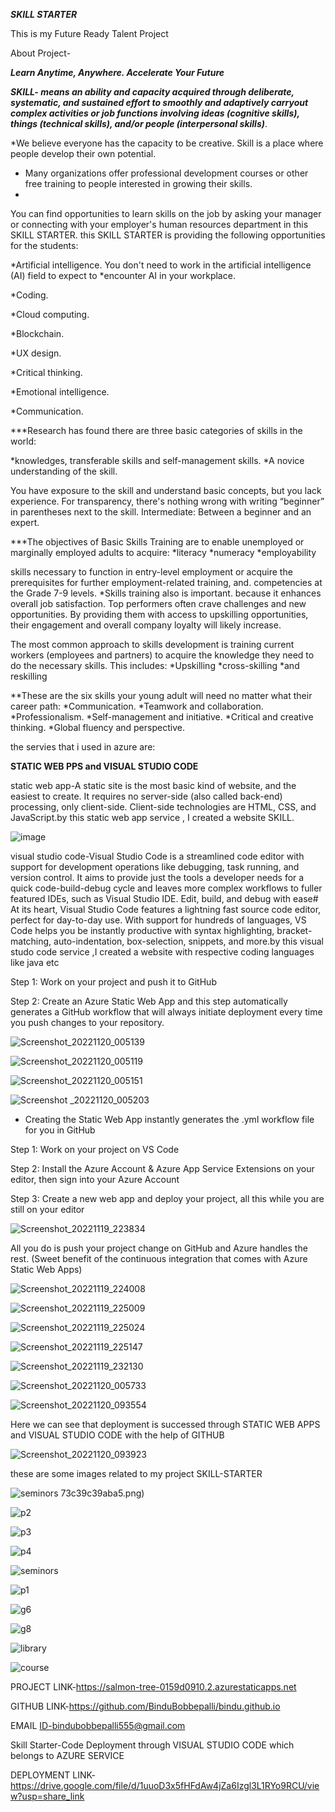 ***SKILL STARTER***


This is my Future Ready Talent Project


About Project-


***Learn Anytime, Anywhere. 
Accelerate Your Future***

***SKILL- means an ability and capacity acquired through deliberate, systematic, and sustained effort to smoothly and adaptively carryout complex activities or job functions involving ideas (cognitive skills), things (technical skills), and/or people (interpersonal skills)***.


*We believe everyone has the capacity to be creative. Skill is a place where people develop their own potential.

* Many organizations offer professional development courses or other free training to people interested in growing their skills.
* 
You can find opportunities to learn skills on the job by asking your manager or connecting with your employer's human resources department in this SKILL STARTER.
this SKILL STARTER is providing the following opportunities for the students: 

   *Artificial intelligence. You don't need to work in the artificial intelligence (AI) field to expect to *encounter AI in your workplace.
   
   *Coding.
   
   *Cloud computing.
   
   *Blockchain.
   
   *UX design. 
   
   *Critical thinking.
   
   *Emotional intelligence.
   
   *Communication.
   
***Research has found there are three basic categories of skills in the world:

   *knowledges, transferable skills and self-management skills.
   *A novice understanding of the skill.
   
You have exposure to the skill and understand basic concepts, but you lack experience. For transparency, there's nothing wrong with writing “beginner” in parentheses next to the skill. Intermediate: Between a beginner and an expert. 

***The objectives of Basic Skills Training are to enable unemployed or marginally employed adults to acquire: 
   *literacy
   *numeracy
   *employability 
   
skills necessary to function in entry-level employment or acquire the prerequisites for further employment-related training, and. competencies at the Grade 7-9 levels. 
*Skills training also is important. because it enhances overall job satisfaction. 
Top performers often crave challenges and new opportunities. By providing them with access to upskilling opportunities, their engagement and overall company loyalty will likely increase.

The most common approach to skills development is training current workers (employees and partners) to acquire the knowledge they need to do the necessary skills. This includes:
   *Upskilling
   *cross-skilling
   *and reskilling
   
**These are the six skills your young adult will need no matter what their career path: 
   *Communication. 
   *Teamwork and collaboration.
   *Professionalism.
   *Self-management and initiative.
   *Critical and creative thinking.
   *Global fluency and perspective.
   
   
the servies that i used in azure are:

**STATIC WEB PPS and VISUAL STUDIO CODE**

static web app-A static site is the most basic kind of website, and the easiest to create. It requires no server-side (also called back-end) processing, only client-side. Client-side technologies are HTML, CSS, and JavaScript.by this static web app service , I created a website SKILL.

![image](https://user-images.githubusercontent.com/114553669/198518258-d07ead46-9195-4b75-bfd9-6be4e45d1b00.png)








visual studio code-Visual Studio Code is a streamlined code editor with support for development operations like debugging, task running, and version control. It aims to provide just the tools a developer needs for a quick code-build-debug cycle and leaves more complex workflows to fuller featured IDEs, such as Visual Studio IDE. Edit, build, and debug with ease#
At its heart, Visual Studio Code features a lightning fast source code editor, perfect for day-to-day use. With support for hundreds of languages, VS Code helps you be instantly productive with syntax highlighting, bracket-matching, auto-indentation, box-selection, snippets, and more.by this visual studo code service ,I created a website with respective coding languages like java etc




Step 1: Work on your project and push it to GitHub
 

Step 2: Create an Azure Static Web App and this step automatically generates a GitHub workflow that will always initiate deployment every time you push changes to your repository.

![Screenshot_20221120_005139](https://user-images.githubusercontent.com/114553669/202870150-cb0d6289-ae9d-48f2-bcee-f530d75e85d2.png)




![Screenshot_20221120_005119](https://user-images.githubusercontent.com/114553669/202870167-a00a63e7-689e-49c8-9a6d-ee12f151f466.png)



![Screenshot_20221120_005151](https://user-images.githubusercontent.com/114553669/202870184-17cf4251-8b16-46d5-84b7-62b4ef7d6637.png)



![Screenshot<img width="1019" alt="leaked-secret" src="https://user-images.githubusercontent.com/114553669/202871724-05f537e1-20ca-4fed-a3f4-1d784a87cf38.png">
_20221120_005203](https://user-images.githubusercontent.com/114553669/202870190-3e8319da-2610-432e-aa7f-12d05e253f3c.png)




* Creating the Static Web App instantly generates the .yml workflow file for you in GitHub


Step 1: Work on your project on VS Code


Step 2: Install the Azure Account & Azure App Service Extensions on your editor, then sign into your Azure Account


Step 3: Create a new web app and deploy your project, all this while you are still on your editor




![Screenshot_20221119_223834](https://user-images.githubusercontent.com/114553669/202869260-9501417f-1a4a-4365-871a-441925e257af.png)



All you do is push your project change on GitHub and Azure handles the rest. (Sweet benefit of the continuous integration that comes with Azure Static Web Apps)



![Screenshot_20221119_224008](https://user-images.githubusercontent.com/114553669/202869269-4b264e2d-002f-442f-a625-4167434e7922.png)




![Screenshot_20221119_225009](https://user-images.githubusercontent.com/114553669/202869274-e17dde64-d01f-4afd-9959-c37f9da433e7.png)




![Screenshot_20221119_225024](https://user-images.githubusercontent.com/114553669/202869279-d0a7ce47-58b5-420f-a200-b21070847831.png)




![Screenshot_20221119_225147](https://user-images.githubusercontent.com/114553669/202869283-408ed166-b9fc-4c1e-80e0-4199bc9fdf5b.png)




![Screenshot_20221119_232130](https://user-images.githubusercontent.com/114553669/202869286-4cc7581b-3518-4d30-b0cc-a9f5d817a177.png)




![Screenshot_20221120_005733](https://user-images.githubusercontent.com/114553669/202886804-546a5aea-8b57-4732-adb1-3fb67686664c.png)




![Screenshot_20221120_093554](https://user-images.githubusercontent.com/114553669/202886819-4fe8de17-663b-4d34-b8f0-b3bf682e328c.png)




Here we can see that deployment is successed through STATIC WEB APPS and VISUAL STUDIO CODE with the help of GITHUB



![Screenshot_20221120_093923](https://user-images.githubusercontent.com/114553669/202886831-a293d61c-cc1b-480a-a666-a3255a1f16dc.png)








these are some images related to my project SKILL-STARTER




![seminors](https://user-images.githubusercontent.com/114553669/198523553-19725fd8-5c62-4ba2-a2dd-2e65918b9821.png)
73c39c39aba5.png)




![p2](https://user-images.githubusercontent.com/114553669/198522983-e1f0a2ea-4887-4333-9500-b92b28624a9b.jpg)




![p3](https://user-images.githubusercontent.com/114553669/198522989-73a04518-0182-460f-aafa-07a4a707c8f0.jpg)




![p4](https://user-images.githubusercontent.com/114553669/198522995-582c6767-5fc9-461e-b7e7-d701f21bde33.jpg)




![seminors](https://user-images.githubusercontent.com/114553669/198523003-1d80c314-2fe0-444d-b815-3ec1f8594614.png)




![p1](https://user-images.githubusercontent.com/114553669/198523004-5c2d33a3-6e88-46b0-b2a4-1a08b325ad86.jpg)




![g6](https://user-images.githubusercontent.com/114553669/198523208-3aafc75a-3e05-4b94-9490-2f1f5e538c66.jpg)




![g8](https://user-images.githubusercontent.com/114553669/198523223-04982db0-af35-45c0-92c8-4be85be0b072.jpg)




![library](https://user-images.githubusercontent.com/114553669/198523247-c60923ef-1b45-40e8-967d-d22726c387fe.png)




![course](https://user-images.githubusercontent.com/114553669/198523350-31655375-befe-4011-bf3e-9c6ee8d45da9.png)




PROJECT LINK-https://salmon-tree-0159d0910.2.azurestaticapps.net


GITHUB LINK-https://github.com/BinduBobbepalli/bindu.github.io


EMAIL ID-bindubobbepalli555@gmail.com


Skill Starter-Code Deployment through VISUAL STUDIO CODE which belongs to AZURE SERVICE 


DEPLOYMENT LINK-https://drive.google.com/file/d/1uuoD3x5fHFdAw4jZa6Izgl3L1RYo9RCU/view?usp=share_link
